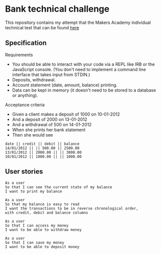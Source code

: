 # Bank technical challenge

This repository contains my attempt that the Makers Academy individual technical test that can be found [here](https://github.com/makersacademy/course/blob/master/individual_challenges/bank_tech_test.md)

## Specification

Requirements
- You should be able to interact with your code via a REPL like IRB or the JavaScript console. (You don't need to implement a command line interface that takes input from STDIN.)
- Deposits, withdrawal.
- Account statement (date, amount, balance) printing.
- Data can be kept in memory (it doesn't need to be stored to a database or anything).

Acceptance criteria
- Given a client makes a deposit of 1000 on 10-01-2012
- And a deposit of 2000 on 13-01-2012
- And a withdrawal of 500 on 14-01-2012
- When she prints her bank statement
- Then she would see

```
date || credit || debit || balance
14/01/2012 || || 500.00 || 2500.00
13/01/2012 || 2000.00 || || 3000.00
10/01/2012 || 1000.00 || || 1000.00
```

## User stories

```
As a user
So that I can see the current state of my balance
I want to print my balance

As a user
So that my balance is easy to read
I want the transactions to be in reverse chronological order,
with credit, debit and balance columns

As a user
So that I can access my money
I want to be able to withdraw money

As a user
So that I can save my money
I want to be able to deposit money
```
